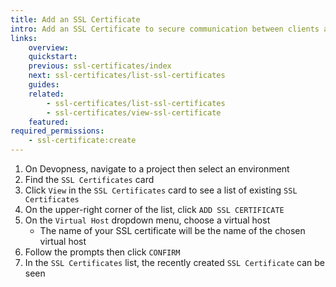 ```yaml
---
title: Add an SSL Certificate
intro: Add an SSL Certificate to secure communication between clients and servers, ensuring data confidentiality and integrity.
links:
    overview:
    quickstart:
    previous: ssl-certificates/index
    next: ssl-certificates/list-ssl-certificates
    guides:
    related:
        - ssl-certificates/list-ssl-certificates
        - ssl-certificates/view-ssl-certificate
    featured:
required_permissions:
    - ssl-certificate:create
---
```


1. On Devopness, navigate to a project then select an environment
1. Find the `SSL Certificates` card
1. Click `View` in the `SSL Certificates` card to see a list of existing `SSL Certificates`
1. On the upper-right corner of the list, click `ADD SSL CERTIFICATE`
1. On the `Virtual Host` dropdown menu, choose a virtual host
    - The name of your SSL certificate will be the name of the chosen virtual host
1. Follow the prompts then click `CONFIRM`
1. In the `SSL Certificates` list, the recently created `SSL Certificate` can be seen
